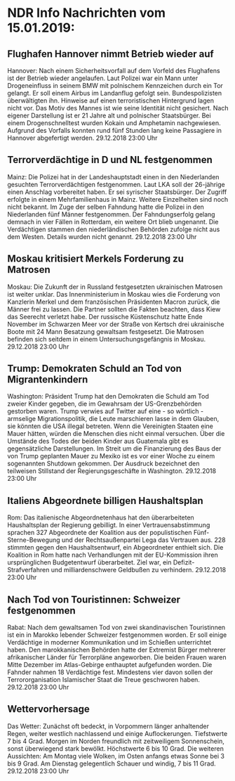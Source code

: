 # NDR Info Nachrichten vom 15.01.2019:


## Flughafen Hannover nimmt Betrieb wieder auf
Hannover: Nach einem Sicherheitsvorfall auf dem Vorfeld des Flughafens ist der Betrieb wieder angelaufen. Laut Polizei war ein Mann unter Drogeneinfluss in seinem BMW mit polnischem Kennzeichen durch ein Tor gelangt. Er soll einem Airbus im Landanflug gefolgt sein. Bundespolizisten überwältigten ihn. Hinweise auf einen terroristischen Hintergrund lagen nicht vor. Das Motiv des Mannes ist wie seine Identität nicht gesichert. Nach eigener Darstellung ist er 21 Jahre alt und polnischer Staatsbürger. Bei einem Drogenschnelltest wurden Kokain und Amphetamin nachgewiesen. Aufgrund des Vorfalls konnten rund fünf Stunden lang keine Passagiere in Hannover abgefertigt werden. 29.12.2018 23:00 Uhr 

## Terrorverdächtige in D und NL festgenommen
Mainz: Die Polizei hat in der Landeshauptstadt einen in den Niederlanden gesuchten Terrorverdächtigen festgenommen. Laut LKA soll der 26-jährige einen Anschlag vorbereitet haben. Er sei syrischer Staatsbürger. Der Zugriff erfolgte in einem Mehrfamilienhaus in Mainz. Weitere Einzelheiten sind noch nicht bekannt. Im Zuge der selben Fahndung hatte die Polizei in den Niederlanden fünf Männer festgenommen. Der Fahndungserfolg gelang demnach in vier Fällen in Rotterdam, ein weitere Ort blieb ungenannt. Die Verdächtigen stammen den niederländischen Behörden zufolge nicht aus dem Westen. Details wurden nicht genannt. 29.12.2018 23:00 Uhr 

## Moskau kritisiert Merkels Forderung zu Matrosen
Moskau: Die Zukunft der in Russland festgesetzten ukrainischen Matrosen ist weiter unklar. Das Innenministerium in Moskau wies die Forderung von Kanzlerin Merkel und dem französischen Präsidenten Macron zurück, die Männer frei zu lassen. Die Partner sollten die Fakten beachten, dass Kiew das Seerecht verletzt habe. Der russische Küstenschutz hatte Ende November im Schwarzen Meer vor der Straße von Kertsch drei ukrainische Boote mit 24 Mann Besatzung gewaltsam festgesetzt. Die Matrosen befinden sich seitdem in einem Untersuchungsgefängnis in Moskau. 29.12.2018 23:00 Uhr 

## Trump: Demokraten Schuld an Tod von Migrantenkindern
Washington: Präsident Trump hat den Demokraten die Schuld am Tod zweier Kinder gegeben, die im Gewahrsam der US-Grenzbehörden gestorben waren. Trump verwies auf Twitter auf eine - so wörtlich - armselige Migrationspolitik, die Leute marschieren lasse in dem Glauben, sie könnten die USA illegal betreten. Wenn die Vereinigten Staaten eine Mauer hätten, würden die Menschen dies nicht einmal versuchen. Über die Umstände des Todes der beiden Kinder aus Guatemala gibt es gegensätzliche Darstellungen. Im Streit um die Finanzierung des Baus der von Trump geplanten Mauer zu Mexiko ist es vor einer Woche zu einem sogenannten Shutdown gekommen. Der Ausdruck bezeichnet den teilweisen Stillstand der Regierungsgeschäfte in Washington. 29.12.2018 23:00 Uhr 

## Italiens Abgeordnete billigen Haushaltsplan
Rom: Das italienische Abgeordnetenhaus hat den überarbeiteten Haushaltsplan der Regierung gebilligt. In einer Vertrauensabstimmung sprachen 327 Abgeordnete der Koalition aus der populistischen Fünf-Sterne-Bewegung und der Rechtsaußenpartei Lega das Vertrauen aus. 228 stimmten gegen den Haushaltsentwurf, ein Abgeordneter enthielt sich. Die Koalition in Rom hatte nach Verhandlungen mit der EU-Kommission ihren ursprünglichen Budgetentwurf überarbeitet. Ziel war, ein Defizit-Strafverfahren und milliardenschwere Geldbußen zu verhindern. 29.12.2018 23:00 Uhr 

## Nach Tod von Touristinnen: Schweizer festgenommen
Rabat: Nach dem gewaltsamen Tod von zwei skandinavischen Touristinnen ist ein in Marokko lebender Schweizer festgenommen worden. Er soll einige Verdächtige in moderner Kommunikation und im Schießen unterrichtet haben. Den marokkanischen Behörden hatte der Extremist Bürger mehrerer afrikanischer Länder für Terrorpläne angeworben. Die beiden Frauen waren Mitte Dezember im Atlas-Gebirge enthauptet aufgefunden worden. Die Fahnder nahmen 18 Verdächtige fest. Mindestens vier davon sollen der Terrororganisation Islamischer Staat die Treue geschworen haben. 29.12.2018 23:00 Uhr 

## Wettervorhersage
Das Wetter: Zunächst oft bedeckt, in Vorpommern länger anhaltender Regen, weiter westlich nachlassend und einige Auflockerungen. Tiefstwerte 7 bis 4 Grad. Morgen im Norden freundlich mit zeitweiligem Sonnenschein, sonst überwiegend stark bewölkt. Höchstwerte 6 bis 10 Grad. Die weiteren Aussichten:
Am Montag viele Wolken, im Osten anfangs etwas Sonne bei 3 bis 9 Grad. Am Dienstag gelegentlich Schauer und windig, 7 bis 11 Grad. 29.12.2018 23:00 Uhr 
